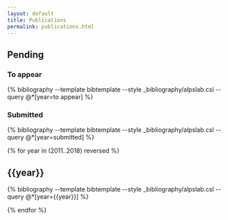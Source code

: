 ```yaml
---
layout: default
title: Publications
permalink: publications.html
---
```

## Pending

### To appear

{% bibliography --template bibtemplate --style _bibliography/alpslab.csl --query @*[year=to appear] %}

### Submitted

{% bibliography --template bibtemplate --style _bibliography/alpslab.csl --query @*[year=submitted] %}

{% for year in (2011..2018) reversed %}

<a class="subtle_link" name="{{year}}"></a>
## {{year}}

{% bibliography --template bibtemplate --style _bibliography/alpslab.csl --query @*[year={{year}}] %}

{% endfor %}
